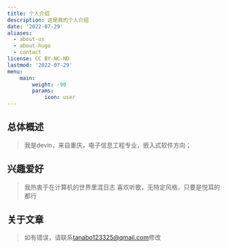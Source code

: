 ```yaml
---
title: 个人介绍
description: 这是我的个人介绍
date: '2022-07-29'
aliases:
  - about-us
  - about-hugo
  - contact
license: CC BY-NC-ND
lastmod: '2022-07-29'
menu:
    main: 
        weight: -90
        params:
            icon: user
---
```

## 总体概述
> 我是devin，来自重庆，电子信息工程专业，嵌入式软件方向；

## 兴趣爱好
> 我热衷于在计算机的世界里混日志
> 喜欢听歌，无特定风格，只要是悦耳的都行

## 关于文章
> 如有错误，请联系<tanabo123325@qmail.com>修改


